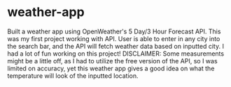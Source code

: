 # weather-app
Built a weather app using OpenWeather's 5 Day/3 Hour Forecast API. This was my first project working with API.
User is able to enter in any city into the search bar, and the API will fetch weather data based on inputted city.
I had a lot of fun working on this project!
DISCLAIMER: Some measurements might be a little off, as I had to utilize the free version of the API, so I was limited
on accuracy, yet this weather app gives a good idea on what the temperature will look of the inputted location.

